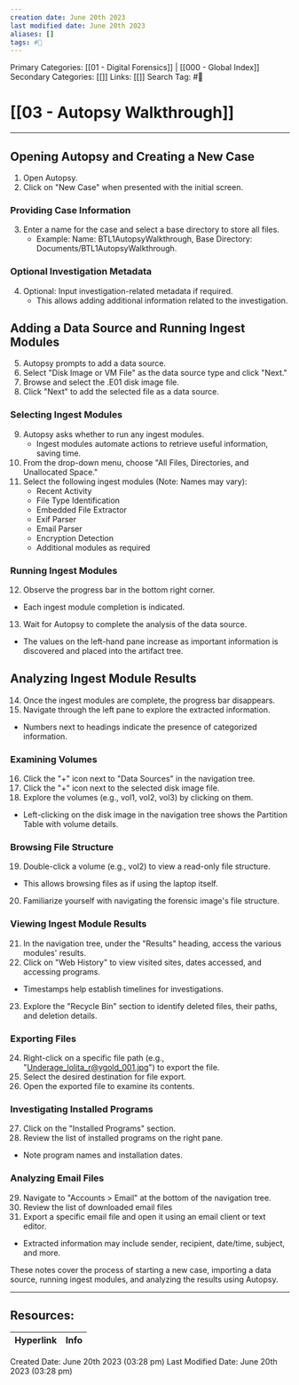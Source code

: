 ```yaml
---
creation date: June 20th 2023
last modified date: June 20th 2023
aliases: []
tags: #📖
---
```


Primary Categories: [[01 - Digital Forensics]] | [[000 - Global Index]] 
Secondary Categories: [[]] 
Links: [[]] 
Search Tag: #📖  

# [[03 - Autopsy Walkthrough]]  
---

## Opening Autopsy and Creating a New Case

1. Open Autopsy.
2. Click on "New Case" when presented with the initial screen.

### Providing Case Information

3. Enter a name for the case and select a base directory to store all files.
   - Example: Name: BTL1AutopsyWalkthrough, Base Directory: Documents/BTL1AutopsyWalkthrough.

### Optional Investigation Metadata

4. Optional: Input investigation-related metadata if required.
   - This allows adding additional information related to the investigation.

## Adding a Data Source and Running Ingest Modules

5. Autopsy prompts to add a data source.
6. Select "Disk Image or VM File" as the data source type and click "Next."
7. Browse and select the .E01 disk image file.
8. Click "Next" to add the selected file as a data source.

### Selecting Ingest Modules

9. Autopsy asks whether to run any ingest modules.
   - Ingest modules automate actions to retrieve useful information, saving time.
10. From the drop-down menu, choose "All Files, Directories, and Unallocated Space."
11. Select the following ingest modules (Note: Names may vary):
    - Recent Activity
    - File Type Identification
    - Embedded File Extractor
    - Exif Parser
    - Email Parser
    - Encryption Detection
    - Additional modules as required

### Running Ingest Modules

12. Observe the progress bar in the bottom right corner.
   - Each ingest module completion is indicated.
13. Wait for Autopsy to complete the analysis of the data source.
   - The values on the left-hand pane increase as important information is discovered and placed into the artifact tree.

## Analyzing Ingest Module Results

14. Once the ingest modules are complete, the progress bar disappears.
15. Navigate through the left pane to explore the extracted information.
   - Numbers next to headings indicate the presence of categorized information.

### Examining Volumes

16. Click the "+" icon next to "Data Sources" in the navigation tree.
17. Click the "+" icon next to the selected disk image file.
18. Explore the volumes (e.g., vol1, vol2, vol3) by clicking on them.
   - Left-clicking on the disk image in the navigation tree shows the Partition Table with volume details.

### Browsing File Structure

19. Double-click a volume (e.g., vol2) to view a read-only file structure.
   - This allows browsing files as if using the laptop itself.
20. Familiarize yourself with navigating the forensic image's file structure.

### Viewing Ingest Module Results

21. In the navigation tree, under the "Results" heading, access the various modules' results.
22. Click on "Web History" to view visited sites, dates accessed, and accessing programs.
   - Timestamps help establish timelines for investigations.
23. Explore the "Recycle Bin" section to identify deleted files, their paths, and deletion details.

### Exporting Files

24. Right-click on a specific file path (e.g., "Underage_lolita_r@ygold_001.jpg") to export the file.
25. Select the desired destination for file export.
26. Open the exported file to examine its contents.

### Investigating Installed Programs

27. Click on the "Installed Programs" section.
28. Review the list of installed programs on the right pane.
   - Note program names and installation dates.

### Analyzing Email Files

29. Navigate to "Accounts > Email" at the bottom of the navigation tree.
30. Review the list of downloaded email files
31. Export a specific email file and open it using an email client or text editor.
   - Extracted information may include sender, recipient, date/time, subject, and more.

These notes cover the process of starting a new case, importing a data source, running ingest modules, and analyzing the results using Autopsy.


___

## Resources:

| Hyperlink | Info |
| --------- | ---- |


Created Date: June 20th 2023 (03:28 pm) 
Last Modified Date: June 20th 2023 (03:28 pm)
